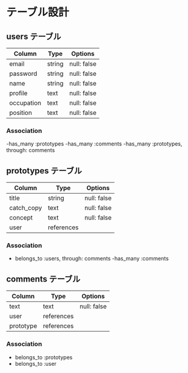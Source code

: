 # テーブル設計

## users テーブル

| Column   | Type   | Options     |
| -------- | ------ | ----------- |
| email     | string | null: false |
| password    | string | null: false |
| name | string | null: false |
| profile | text | null: false |
| occupation | text | null: false |
| position | text | null: false |
### Association
-has_many :prototypes
-has_many :comments
-has_many :prototypes, through: comments




## prototypes テーブル

| Column | Type   | Options     |
| ------ | ------ | ----------- |
| title   | string | null: false |
| catch_copy   | text | null: false |
| concept   | text | null: false |
| user   | references |  |

### Association
- belongs_to :users, through: comments
-has_many :comments






## comments テーブル

| Column | Type       | Options                        |
| ------ | ---------- | ------------------------------ |
| text   | text | null: false |
| user   | references |  |
| prototype   | references |  |

### Association

- belongs_to :prototypes
- belongs_to :user




